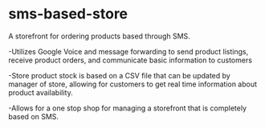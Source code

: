 # sms-based-store
A storefront for ordering products based through SMS.

-Utilizes Google Voice and message forwarding to send product listings, receive product orders, and communicate basic information to customers

-Store product stock is based on a CSV file that can be updated by manager of store, allowing for customers to get real time information about product availability.

-Allows for a one stop shop for managing a storefront that is completely based on SMS.
